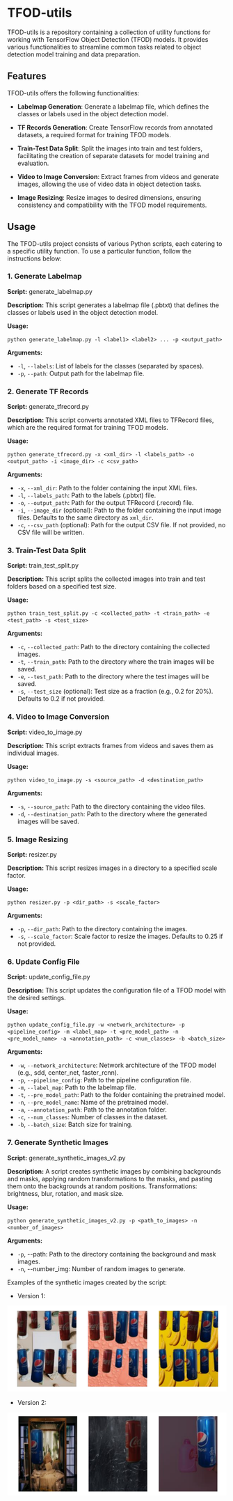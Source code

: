 # TFOD-utils

TFOD-utils is a repository containing a collection of utility functions for working with TensorFlow Object Detection (TFOD) models. It provides various functionalities to streamline common tasks related to object detection model training and data preparation. 
## Features

TFOD-utils offers the following functionalities:

- **Labelmap Generation**: Generate a labelmap file, which defines the classes or labels used in the object detection model.

- **TF Records Generation**: Create TensorFlow records from annotated datasets, a required format for training TFOD models.

- **Train-Test Data Split**: Split the images into train and test folders, facilitating the creation of separate datasets for model training and evaluation.

- **Video to Image Conversion**: Extract frames from videos and generate images, allowing the use of video data in object detection tasks.

- **Image Resizing**: Resize images to desired dimensions, ensuring consistency and compatibility with the TFOD model requirements.

## Usage

The TFOD-utils project consists of various Python scripts, each catering to a specific utility function. To use a particular function, follow the instructions below:

### 1. Generate Labelmap

**Script:** generate_labelmap.py

**Description:** This script generates a labelmap file (.pbtxt) that defines the classes or labels used in the object detection model.

**Usage:**

```shell
python generate_labelmap.py -l <label1> <label2> ... -p <output_path>
```

**Arguments:**

- `-l`, `--labels`: List of labels for the classes (separated by spaces).
- `-p`, `--path`: Output path for the labelmap file.

### 2. Generate TF Records

**Script:** generate_tfrecord.py

**Description:** This script converts annotated XML files to TFRecord files, which are the required format for training TFOD models.

**Usage:**

```shell
python generate_tfrecord.py -x <xml_dir> -l <labels_path> -o <output_path> -i <image_dir> -c <csv_path>
```

**Arguments:**

- `-x`, `--xml_dir`: Path to the folder containing the input XML files.
- `-l`, `--labels_path`: Path to the labels (.pbtxt) file.
- `-o`, `--output_path`: Path for the output TFRecord (.record) file.
- `-i`, `--image_dir` (optional): Path to the folder containing the input image files. Defaults to the same directory as `xml_dir`.
- `-c`, `--csv_path` (optional): Path for the output CSV file. If not provided, no CSV file will be written.

### 3. Train-Test Data Split

**Script:** train_test_split.py

**Description:** This script splits the collected images into train and test folders based on a specified test size.

**Usage:**

```shell
python train_test_split.py -c <collected_path> -t <train_path> -e <test_path> -s <test_size>
```

**Arguments:**

- `-c`, `--collected_path`: Path to the directory containing the collected images.
- `-t`, `--train_path`: Path to the directory where the train images will be saved.
- `-e`, `--test_path`: Path to the directory where the test images will be saved.
- `-s`, `--test_size` (optional): Test size as a fraction (e.g., 0.2 for 20%). Defaults to 0.2 if not provided.

### 4. Video to Image Conversion

**Script:** video_to_image.py

**Description:** This script extracts frames from videos and saves them as individual images.

**Usage:**

```shell
python video_to_image.py -s <source_path> -d <destination_path>
```

**Arguments:**

- `-s`, `--source_path`: Path to the directory containing the video files.
- `-d`, `--destination_path`: Path to the directory where the generated images will be saved.

### 5. Image Resizing

**Script:** resizer.py

**Description:** This script resizes images in a directory to a specified scale factor.

**Usage:**

```shell
python resizer.py -p <dir_path> -s <scale_factor>
```

**Arguments:**

- `-p`, `--dir_path`: Path to the directory containing the images.
- `-s`, `--scale_factor`: Scale factor to resize the images. Defaults to 0.25 if not provided.

### 6. Update Config File

**Script:** update_config_file.py

**Description:** This script updates the configuration file of a TFOD model with the desired settings.

**Usage:**

```shell
python update_config_file.py -w <network_architecture> -p <pipeline_config> -m <label_map> -t <pre_model_path> -n <pre_model_name> -a <annotation_path> -c <num_classes> -b <batch_size>
```

**Arguments:**

- `-w`, `--network_architecture`: Network architecture of the TFOD model (e.g., sdd, center_net, faster_rcnn).
- `-p`, `--pipeline_config`: Path to the pipeline configuration file.
- `-m`, `--label_map`: Path to the labelmap file.
- `-t`, `--pre_model_path`: Path to the folder containing the pretrained model.
- `-n`, `--pre_model_name`: Name of the pretrained model.
- `-a`, `--annotation_path`: Path to the annotation folder.
- `-c`, `--num_classes`: Number of classes in the dataset.
- `-b`, `--batch_size`: Batch size for training.

### 7. Generate Synthetic Images 

**Script:** generate_synthetic_images_v2.py

**Description:** A script creates synthetic images by combining backgrounds and masks, applying random transformations to the masks, and pasting them onto the backgrounds at random positions. 
Transformations: brightness, blur, rotation, and mask size.

**Usage:**

```shell
python generate_synthetic_images_v2.py -p <path_to_images> -n <number_of_images>
```

**Arguments:**
 - `-p`, --path: Path to the directory containing the background and mask images.
 - `-n`, --number_img: Number of random images to generate.

Examples of the synthetic images created by the script:
- Version 1:
  
![](assets/Screenshot_1.png)

- Version 2:
  
![Version 2](assets/Screenshot_2.png)

